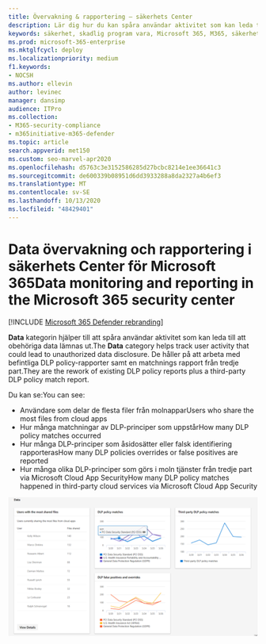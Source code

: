 ```yaml
---
title: Övervakning & rapportering – säkerhets Center
description: Lär dig hur du kan spåra användar aktivitet som kan leda till att obehöriga data visas i Microsoft 365 säkerhets Center.
keywords: säkerhet, skadlig program vara, Microsoft 365, M365, säkerhets Center, skärm, rapport, data
ms.prod: microsoft-365-enterprise
ms.mktglfcycl: deploy
ms.localizationpriority: medium
f1.keywords:
- NOCSH
ms.author: ellevin
author: levinec
manager: dansimp
audience: ITPro
ms.collection:
- M365-security-compliance
- m365initiative-m365-defender
ms.topic: article
search.appverid: met150
ms.custom: seo-marvel-apr2020
ms.openlocfilehash: d5763c3e3152586285d27bcbc8214e1ee36641c3
ms.sourcegitcommit: de600339b08951d6dd3933288a8da2327a4b6ef3
ms.translationtype: MT
ms.contentlocale: sv-SE
ms.lasthandoff: 10/13/2020
ms.locfileid: "48429401"
---
```

# <a name="data-monitoring-and-reporting-in-the-microsoft-365-security-center"></a><span data-ttu-id="32972-104">Data övervakning och rapportering i säkerhets Center för Microsoft 365</span><span class="sxs-lookup"><span data-stu-id="32972-104">Data monitoring and reporting in the Microsoft 365 security center</span></span>

[!INCLUDE [Microsoft 365 Defender rebranding](../includes/microsoft-defender.md)]


<span data-ttu-id="32972-105">**Data** kategorin hjälper till att spåra användar aktivitet som kan leda till att obehöriga data lämnas ut.</span><span class="sxs-lookup"><span data-stu-id="32972-105">The **Data** category helps track user activity that could lead to unauthorized data disclosure.</span></span> <span data-ttu-id="32972-106">De håller på att arbeta med befintliga DLP policy-rapporter samt en matchnings rapport från tredje part.</span><span class="sxs-lookup"><span data-stu-id="32972-106">They are the rework of existing DLP policy reports plus a third-party DLP policy match report.</span></span>

<span data-ttu-id="32972-107">Du kan se:</span><span class="sxs-lookup"><span data-stu-id="32972-107">You can see:</span></span>

- <span data-ttu-id="32972-108">Användare som delar de flesta filer från molnappar</span><span class="sxs-lookup"><span data-stu-id="32972-108">Users who share the most files from cloud apps</span></span>
- <span data-ttu-id="32972-109">Hur många matchningar av DLP-principer som uppstår</span><span class="sxs-lookup"><span data-stu-id="32972-109">How many DLP policy matches occurred</span></span>
- <span data-ttu-id="32972-110">Hur många DLP-principer som åsidosätter eller falsk identifiering rapporteras</span><span class="sxs-lookup"><span data-stu-id="32972-110">How many DLP policies overrides or false positives are reported</span></span>
- <span data-ttu-id="32972-111">Hur många olika DLP-principer som görs i moln tjänster från tredje part via Microsoft Cloud App Security</span><span class="sxs-lookup"><span data-stu-id="32972-111">How many DLP policy matches happened in third-party cloud services via Microsoft Cloud App Security</span></span>

![Rapport sidan data kategori](../../media/data.png)
